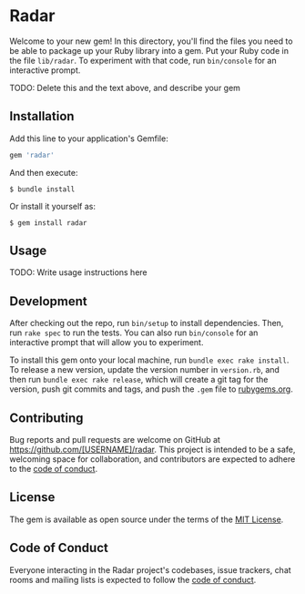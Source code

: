 # Radar

Welcome to your new gem! In this directory, you'll find the files you need to be able to package up your Ruby library into a gem. Put your Ruby code in the file `lib/radar`. To experiment with that code, run `bin/console` for an interactive prompt.

TODO: Delete this and the text above, and describe your gem

## Installation

Add this line to your application's Gemfile:

```ruby
gem 'radar'
```

And then execute:

    $ bundle install

Or install it yourself as:

    $ gem install radar

## Usage

TODO: Write usage instructions here

## Development

After checking out the repo, run `bin/setup` to install dependencies. Then, run `rake spec` to run the tests. You can also run `bin/console` for an interactive prompt that will allow you to experiment.

To install this gem onto your local machine, run `bundle exec rake install`. To release a new version, update the version number in `version.rb`, and then run `bundle exec rake release`, which will create a git tag for the version, push git commits and tags, and push the `.gem` file to [rubygems.org](https://rubygems.org).

## Contributing

Bug reports and pull requests are welcome on GitHub at https://github.com/[USERNAME]/radar. This project is intended to be a safe, welcoming space for collaboration, and contributors are expected to adhere to the [code of conduct](https://github.com/[USERNAME]/radar/blob/master/CODE_OF_CONDUCT.md).


## License

The gem is available as open source under the terms of the [MIT License](https://opensource.org/licenses/MIT).

## Code of Conduct

Everyone interacting in the Radar project's codebases, issue trackers, chat rooms and mailing lists is expected to follow the [code of conduct](https://github.com/[USERNAME]/radar/blob/master/CODE_OF_CONDUCT.md).
